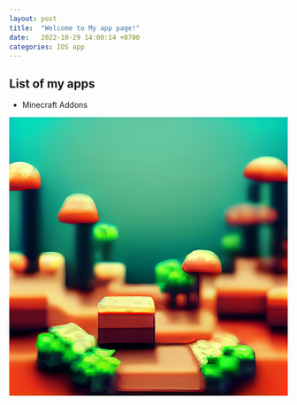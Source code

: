 ```yaml
---
layout: post
title:  "Welcome to My app page!"
date:   2022-10-29 14:00:14 +0700
categories: IOS app
---
```


## List of my apps
- Minecraft Addons

![Minecraft addons](/docs/images/EnergySoulChild_the_best_game_ever_4k_8d_3d_2d_4d_ultrarealisti_6d7edb36-8410-4275-ae4c-047690663c01.png)
